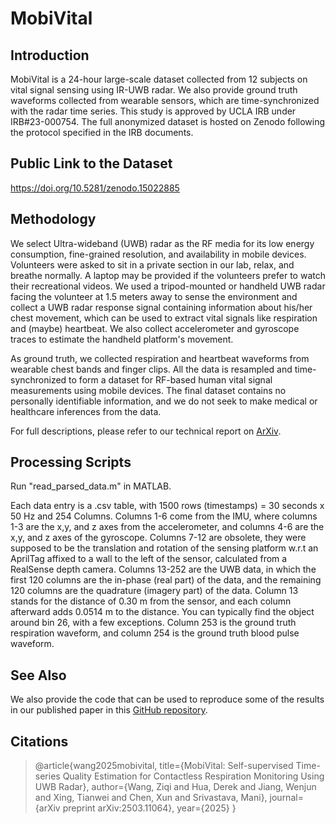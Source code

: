 # MobiVital

## Introduction
MobiVital is a 24-hour large-scale dataset collected from 12 subjects on vital signal sensing using IR-UWB radar. We also provide ground truth waveforms collected from wearable sensors, which are time-synchronized with the radar time series. This study is approved by UCLA IRB under IRB#23-000754. The full anonymized dataset is hosted on Zenodo following the protocol specified in the IRB documents.

## Public Link to the Dataset
https://doi.org/10.5281/zenodo.15022885

## Methodology
We select Ultra-wideband (UWB) radar as the RF media for its low energy consumption, fine-grained resolution, and availability in mobile devices. Volunteers were asked to sit in a private section in our lab, relax, and breathe normally. A laptop may be provided if the volunteers prefer to watch their recreational videos. We used a tripod-mounted or handheld UWB radar facing the volunteer at 1.5 meters away to sense the environment and collect a UWB radar response signal containing information about his/her chest movement, which can be used to extract vital signals like respiration and (maybe) heartbeat. We also collect accelerometer and gyroscope traces to estimate the handheld platform's movement. 

As ground truth, we collected respiration and heartbeat waveforms from wearable chest bands and finger clips. All the data is resampled and time-synchronized to form a dataset for RF-based human vital signal measurements using mobile devices. The final dataset contains no personally identifiable information, and we do not seek to make medical or healthcare inferences from the data. 

For full descriptions, please refer to our technical report on [ArXiv](https://www.arxiv.org/abs/2503.11064 "ArXiv").


## Processing Scripts

Run "read_parsed_data.m" in MATLAB.

Each data entry is a .csv table, with 1500 rows (timestamps) = 30 seconds x 50 Hz and 254 Columns. Columns 1-6 come from the IMU, where columns 1-3 are the x,y, and z axes from the accelerometer, and columns 4-6 are the x,y, and z axes of the gyroscope. Columns 7-12 are obsolete, they were supposed to be the translation and rotation of the sensing platform w.r.t an AprilTag affixed to a wall to the left of the sensor, calculated from a RealSense depth camera. Columns 13-252 are the UWB data, in which the first 120 columns are the in-phase (real part) of the data, and the remaining 120 columns are the quadrature (imagery part) of the data. Column 13 stands for the distance of 0.30 m from the sensor, and each column afterward adds 0.0514 m to the distance. You can typically find the object around bin 26, with a few exceptions. Column 253 is the ground truth respiration waveform, and column 254 is the ground truth blood pulse waveform.

## See Also
We also provide the code that can be used to reproduce some of the results in our published paper in this [GitHub repository](https://github.com/nesl/mobivital-public).

## Citations
> @article{wang2025mobivital,
  title={MobiVital: Self-supervised Time-series Quality Estimation for Contactless Respiration Monitoring Using UWB Radar},
  author={Wang, Ziqi and Hua, Derek and Jiang, Wenjun and Xing, Tianwei and Chen, Xun and Srivastava, Mani},
  journal={arXiv preprint arXiv:2503.11064},
  year={2025}
}

